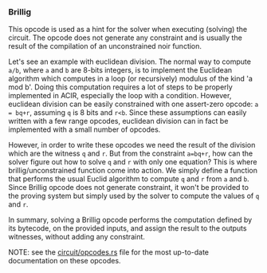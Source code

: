 ### Brillig

This opcode is used as a hint for the solver when executing (solving) the
circuit. The opcode does not generate any constraint and is usually the result
of the compilation of an unconstrained noir function.

Let's see an example with euclidean division.
The normal way to compute `a/b`, where `a` and `b` are 8-bits integers, is to
implement the Euclidean algorithm which computes in a loop (or recursively)
modulus of the kind 'a mod b'. Doing this computation requires a lot of steps to
be properly implemented in ACIR, especially the loop with a condition. However,
euclidean division can be easily constrained with one assert-zero opcode:
`a = bq+r`, assuming `q` is 8 bits and `r<b`. Since these assumptions can easily
written with a few range opcodes, euclidean division can in fact be implemented
with a small number of opcodes.

However, in order to write these opcodes we need the result of the division
which are the witness `q` and `r`. But from the constraint `a=bq+r`, how can the
solver figure out how to solve `q` and `r` with only one equation? This is where
brillig/unconstrained function come into action. We simply define a function that
performs the usual Euclid algorithm to compute `q` and `r` from `a` and `b`.
Since Brillig opcode does not generate constraint, it won't be provided to the
proving system but simply used by the solver to compute the values of `q` and
`r`.

In summary, solving a Brillig opcode performs the computation defined by its
bytecode, on the provided inputs, and assign the result to the outputs witnesses,
without adding any constraint.

NOTE: see the [circuit/opcodes.rs](src/circuit/opcodes.rs) file for the most
up-to-date documentation on these opcodes.
